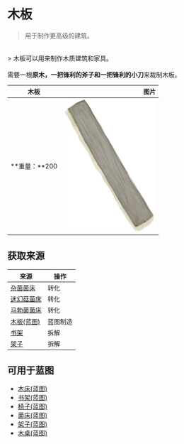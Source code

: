 # 木板  
> 用于制作更高级的建筑。  
<br>  
> 木板可以用来制作木质建筑和家具。<br><br>需要一根<b>原木，一把锋利的斧子和一把锋利的小刀</b>来裁制木板。  
  
  木板  |   图片   
 ----  |  ----:   
 **重量：**200  |  <img decoding="async" src="Sprite/Plank.png" href="a.md" style="max-width:300px;max-height:300px;">   
  
## 获取来源  
来源  |  操作  
----  |  ----  
[杂菌菌床](MushroomBedAssorted.md)  |  转化  
[迷幻菇菌床](MushroomBedMagic.md)  |  转化  
[马勃菌菌床](MushroomBedPuffballs.md)  |  转化  
[木板(蓝图)](Bp_Planks.md)  |  蓝图制造  
[书架](Bookshelf.md)  |  拆解  
[架子](Shelf.md)  |  拆解  
## 可用于蓝图  
- [木床(蓝图)](Bp_BedWooden.md)  
- [书架(蓝图)](Bp_Bookshelf.md)  
- [椅子(蓝图)](Bp_Chair.md)  
- [菌床(蓝图)](Bp_MushroomBed.md)  
- [架子(蓝图)](Bp_Shelf.md)  
- [木桌(蓝图)](Bp_Table.md)  
  
  


<script>document.title="木板 - 卡牌生存百科 Card Survival Wiki";</script>